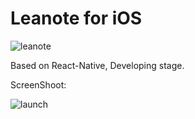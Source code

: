 # Leanote for iOS
![leanote](https://raw.githubusercontent.com/leanote/leanote-ios/master/iOS/Images.xcassets/lealogo.imageset/lealogo.png)

Based on React-Native, Developing stage.

ScreenShoot:

![launch](https://raw.githubusercontent.com/leanote/leanote-ios/master/iOS/Images.xcassets/LaunchImage.launchimage/start2x.png)